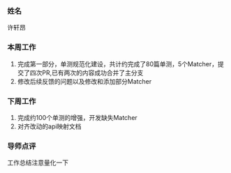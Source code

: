 ### 姓名

许轩昂

### 本周工作

1. 完成第一部分，单测规范化建设，共计约完成了80篇单测，5个Matcher，提交了四次PR,已有两次的内容成功合并了主分支
2. 修改后续反馈的问题以及修改和添加部分Matcher
 
### 下周工作

1. 完成约100个单测的增强，开发缺失Matcher
2. 对齐改动的api映射文档

### 导师点评
工作总结注意量化一下

